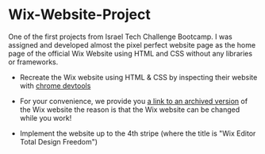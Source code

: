 # Wix-Website-Project
One of the first projects from Israel Tech Challenge Bootcamp. I was assigned and developed almost the pixel perfect website page as the home page of the official Wix Website using HTML and CSS without any libraries or frameworks. 

- Recreate the Wix website using HTML & CSS by inspecting their website with [chrome devtools](https://developers.google.com/web/tools/chrome-devtools)

- For your convenience, we provide you [a link to an archived version](http://web.archive.org/web/20200201073946/https://www.wix.com/) of the Wix website
the reason is that the Wix website can be changed while you work!

- Implement the website up to the 4th stripe (where the title is "Wix Editor Total Design Freedom")
